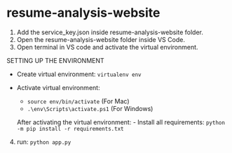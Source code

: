 # resume-analysis-website

	
1.	Add the service_key.json inside resume-analysis-website folder.
2.	Open the resume-analysis-website folder inside VS Code.
3.	Open terminal in VS code and activate the virtual environment.
	
	
SETTING UP THE ENVIRONMENT
        
- Create virtual environment: `virtualenv env`
        
- Activate virtual environment: 
        
	- `source env/bin/activate` (For Mac)				
	- `.\env\Scripts\activate.ps1` (For Windows)

	After activating the virtual environment:
        - Install all requirements: `python -m pip install -r requirements.txt`
  
 4.	run: `python app.py`
